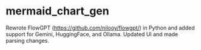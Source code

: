 # mermaid_chart_gen
Rewrote FlowGPT (https://github.com/nilooy/flowgpt/) in Python and added support for Gemini, HuggingFace, and Ollama. Updated UI and made parsing changes.
